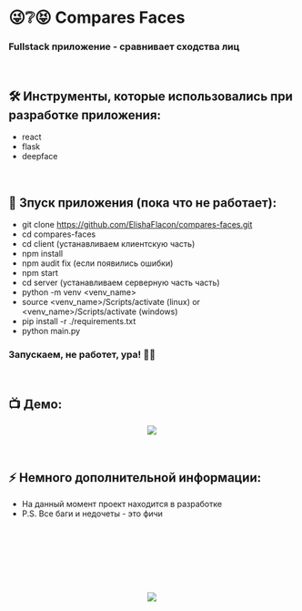 <h1> 
     😜❔😝 Compares Faces
</h1>

<h3>
Fullstack приложение - сравнивает сходства лиц
</h3>


</br>



<h2>
  🛠️ Инструменты, которые использовались при разработке приложения:
</h2>

- react
- flask
- deepface



</br>



<h2>
  🚀 Зпуск приложения (пока что не работает):
</h2>

- git clone https://github.com/ElishaFlacon/compares-faces.git
- cd compares-faces
- cd client (устанавливаем клиентскую часть)
- npm install
- npm audit fix (если появились ошибки)
- npm start
- cd server (устанавливаем серверную часть часть)
- python -m venv <venv_name>
- source <venv_name>/Scripts/activate (linux) or <venv_name>/Scripts/activate (windows)
- pip install -r ./requirements.txt
- python main.py
<h3>
    Запускаем, не работет, ура! 🗿🚬
</h3>



</br>



<h2>
 📺 Демо:
</h2>

<p align="center">
  <img src="https://user-images.githubusercontent.com/83610362/231952973-0242a2d9-ac82-4c68-931a-361c81c1d0e4.gif"/>
</p>



</br>



<h2>
⚡ Немного дополнительной информации:
</h2>

- На данный момент проект находится в разработке
- P.S. Все баги и недочеты - это фичи




<br/>
<br/>
<br/>
<br/>
<br/>
<br/>



<p align="center">
  <img src="https://capsule-render.vercel.app/api?type=waving&color=d179b8&height=64&section=footer"/>
</p>


